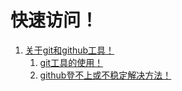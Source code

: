 # 快速访问！

1. [关于git和github工具！](/git)
    1. [git工具的使用！](/git/git工具的使用)
    2. [github登不上或不稳定解决方法！](/git/github解决方法)